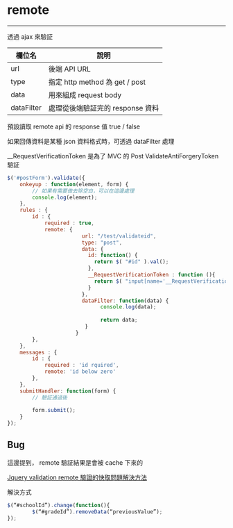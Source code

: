# remote

---

透過 ajax 來驗証


| 欄位名     | 說明                             |
| ---------- | -------------------------------- |
| url        | 後端 API URL                     |
| type       | 指定 http method 為 get / post   |
| data       | 用來組成 request body            |
| dataFilter | 處理從後端驗証完的 response 資料 |


預設讀取 remote api 的 response 值 true / false

如果回傳資料是某種 json 資料格式時，可透過 dataFilter 處理

__RequestVerificationToken  是為了 MVC 的 Post ValidateAntiForgeryToken 驗証

```javascript
$('#postForm').validate({
    onkeyup : function(element, form) {
        // 如果有需要做去除空白，可以在這邊處理
        console.log(element);
    },
    rules : {
        id : { 
            required : true,
            remote: {
                        url: "/test/validateid",
                        type: "post",
                        data: {
                          id: function() {
                            return $( "#id" ).val();
                          },
                          __RequestVerificationToken : function (){
                            return $( "input[name='__RequestVerificationToken']" ).val();  
                          }
                        },
                        dataFilter: function(data) {
                              console.log(data);
                              
                              return data;
                         }
                      }  
        },
    },
    messages : {
        id : { 
            required : 'id rquired',
            remote: 'id below zero'  
        },
    },
    submitHandler: function(form) {
        // 驗証通過後
        
        form.submit();
    }
});
```

## Bug

這邊提到， remote 驗証結果是會被 cache 下來的

[Jquery validation remote 驗證的快取問題解決方法](https://codertw.com/%E5%89%8D%E7%AB%AF%E9%96%8B%E7%99%BC/285885/)

解決方式

```jsx
$(“#schoolId”).change(function(){
		$(“#gradeId”).removeData(“previousValue”);
});
```